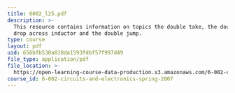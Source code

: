 ```yaml
---
title: 6002_l25.pdf
description: >-
  This resource contains information on topics the double take, the double dip,
  drop across inductor and the double jump.
type: course
layout: pdf
uid: 656bfb530a818da1593fdbf57f997d49
file_type: application/pdf
file_location: >-
  https://open-learning-course-data-production.s3.amazonaws.com/6-002-circuits-and-electronics-spring-2007/656bfb530a818da1593fdbf57f997d49_6002_l25.pdf
course_id: 6-002-circuits-and-electronics-spring-2007
---
```

